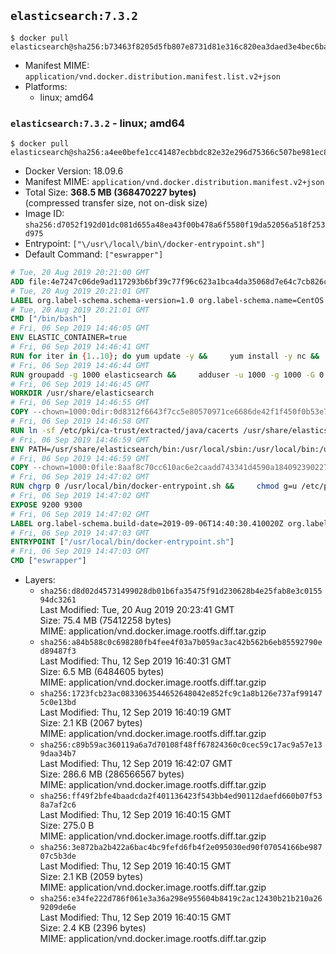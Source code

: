 ## `elasticsearch:7.3.2`

```console
$ docker pull elasticsearch@sha256:b73463f8205d5fb807e8731d81e316c820ea3daed3e4bec6ba10bba7e7d659e7
```

-	Manifest MIME: `application/vnd.docker.distribution.manifest.list.v2+json`
-	Platforms:
	-	linux; amd64

### `elasticsearch:7.3.2` - linux; amd64

```console
$ docker pull elasticsearch@sha256:a4ee0befe1cc41487ecbbdc82e32e296d75366c507be981ec83353c9d97f9425
```

-	Docker Version: 18.09.6
-	Manifest MIME: `application/vnd.docker.distribution.manifest.v2+json`
-	Total Size: **368.5 MB (368470227 bytes)**  
	(compressed transfer size, not on-disk size)
-	Image ID: `sha256:d7052f192d01dc081d655a48ea43f00b478a6f5580f19da52056a518f253d975`
-	Entrypoint: `["\/usr\/local\/bin\/docker-entrypoint.sh"]`
-	Default Command: `["eswrapper"]`

```dockerfile
# Tue, 20 Aug 2019 20:21:00 GMT
ADD file:4e7247c06de9ad117293b6bf39c77f96c623a1bca4da35068d7e64c7cb826c08 in / 
# Tue, 20 Aug 2019 20:21:01 GMT
LABEL org.label-schema.schema-version=1.0 org.label-schema.name=CentOS Base Image org.label-schema.vendor=CentOS org.label-schema.license=GPLv2 org.label-schema.build-date=20190801
# Tue, 20 Aug 2019 20:21:01 GMT
CMD ["/bin/bash"]
# Fri, 06 Sep 2019 14:46:05 GMT
ENV ELASTIC_CONTAINER=true
# Fri, 06 Sep 2019 14:46:41 GMT
RUN for iter in {1..10}; do yum update -y &&     yum install -y nc &&     yum clean all && exit_code=0 && break || exit_code=$? && echo "yum error: retry $iter in 10s" && sleep 10; done;     (exit $exit_code)
# Fri, 06 Sep 2019 14:46:44 GMT
RUN groupadd -g 1000 elasticsearch &&     adduser -u 1000 -g 1000 -G 0 -d /usr/share/elasticsearch elasticsearch &&     chmod 0775 /usr/share/elasticsearch &&     chgrp 0 /usr/share/elasticsearch
# Fri, 06 Sep 2019 14:46:45 GMT
WORKDIR /usr/share/elasticsearch
# Fri, 06 Sep 2019 14:46:55 GMT
COPY --chown=1000:0dir:0d8312f6643f7cc5e80570971ce6686de42f1f450f0b53e758566579a255a771 in /usr/share/elasticsearch 
# Fri, 06 Sep 2019 14:46:58 GMT
RUN ln -sf /etc/pki/ca-trust/extracted/java/cacerts /usr/share/elasticsearch/jdk/lib/security/cacerts
# Fri, 06 Sep 2019 14:46:59 GMT
ENV PATH=/usr/share/elasticsearch/bin:/usr/local/sbin:/usr/local/bin:/usr/sbin:/usr/bin:/sbin:/bin
# Fri, 06 Sep 2019 14:46:59 GMT
COPY --chown=1000:0file:8aaf8c70cc610ac6e2caadd743341d4590a184092390227b9bfc69044c733e28 in /usr/local/bin/docker-entrypoint.sh 
# Fri, 06 Sep 2019 14:47:02 GMT
RUN chgrp 0 /usr/local/bin/docker-entrypoint.sh &&     chmod g=u /etc/passwd &&     chmod 0775 /usr/local/bin/docker-entrypoint.sh
# Fri, 06 Sep 2019 14:47:02 GMT
EXPOSE 9200 9300
# Fri, 06 Sep 2019 14:47:02 GMT
LABEL org.label-schema.build-date=2019-09-06T14:40:30.410020Z org.label-schema.license=Elastic-License org.label-schema.name=Elasticsearch org.label-schema.schema-version=1.0 org.label-schema.url=https://www.elastic.co/products/elasticsearch org.label-schema.usage=https://www.elastic.co/guide/en/elasticsearch/reference/index.html org.label-schema.vcs-ref=1c1faf179b40cccb785fb00bf32b2a91176d6c85 org.label-schema.vcs-url=https://github.com/elastic/elasticsearch org.label-schema.vendor=Elastic org.label-schema.version=7.3.2 org.opencontainers.image.created=2019-09-06T14:40:30.410020Z org.opencontainers.image.documentation=https://www.elastic.co/guide/en/elasticsearch/reference/index.html org.opencontainers.image.licenses=Elastic-License org.opencontainers.image.revision=1c1faf179b40cccb785fb00bf32b2a91176d6c85 org.opencontainers.image.source=https://github.com/elastic/elasticsearch org.opencontainers.image.title=Elasticsearch org.opencontainers.image.url=https://www.elastic.co/products/elasticsearch org.opencontainers.image.vendor=Elastic org.opencontainers.image.version=7.3.2
# Fri, 06 Sep 2019 14:47:03 GMT
ENTRYPOINT ["/usr/local/bin/docker-entrypoint.sh"]
# Fri, 06 Sep 2019 14:47:03 GMT
CMD ["eswrapper"]
```

-	Layers:
	-	`sha256:d8d02d45731499028db01b6fa35475f91d230628b4e25fab8e3c015594dc3261`  
		Last Modified: Tue, 20 Aug 2019 20:23:41 GMT  
		Size: 75.4 MB (75412258 bytes)  
		MIME: application/vnd.docker.image.rootfs.diff.tar.gzip
	-	`sha256:a84b588c0c698280fb4fee4f03a7b059ac3ac42b562b6eb85592790ed89487f3`  
		Last Modified: Thu, 12 Sep 2019 16:40:31 GMT  
		Size: 6.5 MB (6484605 bytes)  
		MIME: application/vnd.docker.image.rootfs.diff.tar.gzip
	-	`sha256:1723fcb23ac0833063544652648042e852fc9c1a8b126e737af991475c0e13bd`  
		Last Modified: Thu, 12 Sep 2019 16:40:19 GMT  
		Size: 2.1 KB (2067 bytes)  
		MIME: application/vnd.docker.image.rootfs.diff.tar.gzip
	-	`sha256:c89b59ac360119a6a7d70108f48ff67824360c0cec59c17ac9a57e139daa34b7`  
		Last Modified: Thu, 12 Sep 2019 16:42:07 GMT  
		Size: 286.6 MB (286566567 bytes)  
		MIME: application/vnd.docker.image.rootfs.diff.tar.gzip
	-	`sha256:ff49f2bfe4baadcda2f401136423f543bb4ed90112daefd660b07f538a7af2c6`  
		Last Modified: Thu, 12 Sep 2019 16:40:15 GMT  
		Size: 275.0 B  
		MIME: application/vnd.docker.image.rootfs.diff.tar.gzip
	-	`sha256:3e872ba2b422a6bac4bc9fefd6fb4f2e095030ed90f07054166be98707c5b3de`  
		Last Modified: Thu, 12 Sep 2019 16:40:15 GMT  
		Size: 2.1 KB (2059 bytes)  
		MIME: application/vnd.docker.image.rootfs.diff.tar.gzip
	-	`sha256:e34fe222d786f061e3a36a298e955604b8419c2ac12430b21b210a269209de6e`  
		Last Modified: Thu, 12 Sep 2019 16:40:15 GMT  
		Size: 2.4 KB (2396 bytes)  
		MIME: application/vnd.docker.image.rootfs.diff.tar.gzip
